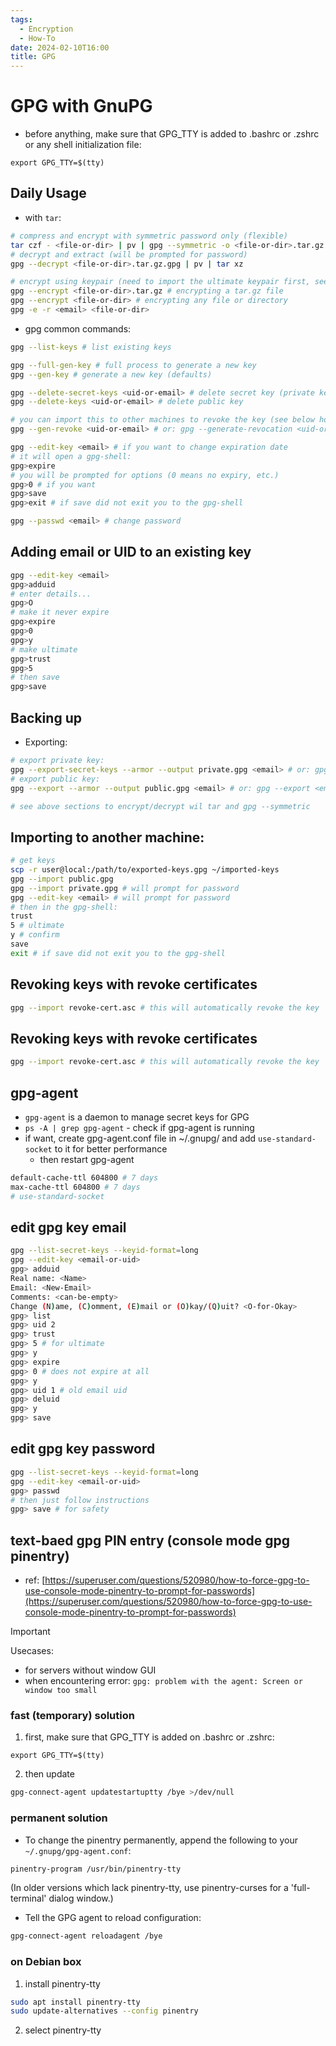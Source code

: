 ```yaml
---
tags:
  - Encryption
  - How-To
date: 2024-02-10T16:00
title: GPG
---
```


<!-- 2024-02-10-1600 (February 10, 2024 4:00 PM) -->

# GPG with GnuPG

- before anything, make sure that GPG_TTY is added to .bashrc or .zshrc or any shell initialization file:

```
export GPG_TTY=$(tty)
```

## Daily Usage

- with `tar`:

```bash
# compress and encrypt with symmetric password only (flexible)
tar czf - <file-or-dir> | pv | gpg --symmetric -o <file-or-dir>.tar.gz.gpg
# decrypt and extract (will be prompted for password)
gpg --decrypt <file-or-dir>.tar.gz.gpg | pv | tar xz

# encrypt using keypair (need to import the ultimate keypair first, see below)
gpg --encrypt <file-or-dir>.tar.gz # encrypting a tar.gz file
gpg --encrypt <file-or-dir> # encrypting any file or directory
gpg -e -r <email> <file-or-dir>
```

- gpg common commands:

```bash
gpg --list-keys # list existing keys

gpg --full-gen-key # full process to generate a new key
gpg --gen-key # generate a new key (defaults)

gpg --delete-secret-keys <uid-or-email> # delete secret key (private key)
gpg --delete-keys <uid-or-email> # delete public key

# you can import this to other machines to revoke the key (see below how)
gpg --gen-revoke <uid-or-email> # or: gpg --generate-revocation <uid-or-email> - generate revoke certificate

gpg --edit-key <email> # if you want to change expiration date
# it will open a gpg-shell:
gpg>expire
# you will be prompted for options (0 means no expiry, etc.)
gpg>0 # if you want
gpg>save
gpg>exit # if save did not exit you to the gpg-shell

gpg --passwd <email> # change password
```

## Adding email or UID to an existing key

```bash
gpg --edit-key <email>
gpg>adduid
# enter details...
gpg>O
# make it never expire
gpg>expire
gpg>0
gpg>y
# make ultimate
gpg>trust
gpg>5
# then save
gpg>save
```

## Backing up

- Exporting:

```bash
# export private key:
gpg --export-secret-keys --armor --output private.gpg <email> # or: gpg --export-secret-keys <email> > private.gpg
# export public key:
gpg --export --armor --output public.gpg <email> # or: gpg --export <email> > public.gpg

# see above sections to encrypt/decrypt wil tar and gpg --symmetric
```

## Importing to another machine:

```bash
# get keys
scp -r user@local:/path/to/exported-keys.gpg ~/imported-keys
gpg --import public.gpg
gpg --import private.gpg # will prompt for password
gpg --edit-key <email> # will prompt for password
# then in the gpg-shell:
trust
5 # ultimate
y # confirm
save
exit # if save did not exit you to the gpg-shell
```

## Revoking keys with revoke certificates

```bash
gpg --import revoke-cert.asc # this will automatically revoke the key
```

## Revoking keys with revoke certificates

```bash
gpg --import revoke-cert.asc # this will automatically revoke the key
```

## gpg-agent

- `gpg-agent` is a daemon to manage secret keys for GPG
- `ps -A | grep gpg-agent` - check if gpg-agent is running
- if want, create gpg-agent.conf file in ~/.gnupg/ and add `use-standard-socket` to it for better performance
  - then restart gpg-agent

```bash
default-cache-ttl 604800 # 7 days
max-cache-ttl 604800 # 7 days
# use-standard-socket
```

## edit gpg key email

```bash
gpg --list-secret-keys --keyid-format=long
gpg --edit-key <email-or-uid>
gpg> adduid
Real name: <Name>
Email: <New-Email>
Comments: <can-be-empty>
Change (N)ame, (C)omment, (E)mail or (O)kay/(Q)uit? <O-for-Okay>
gpg> list
gpg> uid 2
gpg> trust
gpg> 5 # for ultimate
gpg> y
gpg> expire
gpg> 0 # does not expire at all
gpg> y
gpg> uid 1 # old email uid 
gpg> deluid
gpg> y
gpg> save
```

## edit gpg key password

```bash
gpg --list-secret-keys --keyid-format=long
gpg --edit-key <email-or-uid>
gpg> passwd
# then just follow instructions
gpg> save # for safety
```

## text-baed gpg PIN entry  (console mode gpg pinentry)

- ref: [https://superuser.com/questions/520980/how-to-force-gpg-to-use-console-mode-pinentry-to-prompt-for-passwords](https://superuser.com/questions/520980/how-to-force-gpg-to-use-console-mode-pinentry-to-prompt-for-passwords)

> [!IMPORTANT]
> Usecases:
> - for servers without window GUI
> - when encountering error: `gpg: problem with the agent: Screen or window too small`

### fast (temporary) solution

1. first, make sure that GPG_TTY is added on .bashrc or .zshrc:
```
export GPG_TTY=$(tty)
```

2. then update
```bash
gpg-connect-agent updatestartuptty /bye >/dev/null
```


### permanent solution

- To change the pinentry permanently, append the following to your `~/.gnupg/gpg-agent.conf`:

```bash
pinentry-program /usr/bin/pinentry-tty
```

(In older versions which lack pinentry-tty, use pinentry-curses for a 'full-terminal' dialog window.)

- Tell the GPG agent to reload configuration:

```bash
gpg-connect-agent reloadagent /bye
```


### on Debian box

1. install pinentry-tty
```bash
sudo apt install pinentry-tty
sudo update-alternatives --config pinentry
```

2. select pinentry-tty
